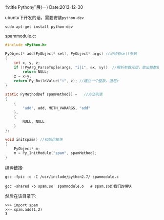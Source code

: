 %title Python扩展(一)
Date:2012-12-30

ubuntu下开发的话，需要安装`python-dev`

```
sudo apt-get install python-dev
```

spammodule.c:
```c
#include <Python.h>

PyObject* add(PyObject* self, PyObject* args) //必须有self参数
{
    int x, y, z; 
    if (!PyArg_ParseTuple(args, "i|i", &x, &y))  //解析参数元组，取出整数赋值给x,y
        return NULL; 
    z = x+y; 
    return Py_BuildValue("i", z); //建立一个整数，值是z
}

static PyMethodDef spamMethod[] =   //方法列表
{
    {
        "add", add, METH_VARARGS, "add"
    }, 
    {
        NULL, NULL
    }
}; 

void initspam() //初始化模块
{
    PyObject* m; 
    m = Py_InitModule("spam", spamMethod); 
}
```
编译链接:
```
gcc -fpic -c -I /usr/include/python2.7/ spammodule.c 

gcc -shared -o spam.so  spammodule.o   # spam.so即我们的模块

```

然后在该目录下:

```
>>> import spam 
>>> spam.add(1,2)
3
```
